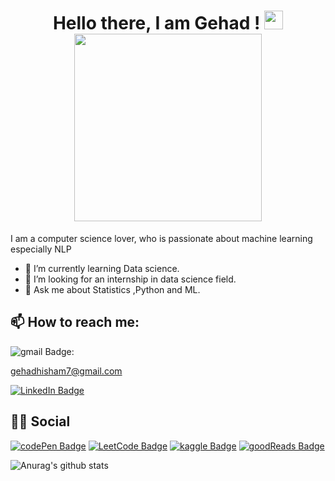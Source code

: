 <!--
**geehaad/geehaad** is a ✨ _special_ ✨ repository because its `README.md` (this file) appears on your GitHub profile.
-->

<div id="header" align="center">
<h1> Hello there, I am Gehad ! <img src="https://raw.githubusercontent.com/MartinHeinz/MartinHeinz/master/wave.gif" width="30px">
  <img src="https://media.giphy.com/media/fo0HtwcJzNUcOlRdFc/giphy.gif" width="300"/>
  </h1>
</div>


I am a computer science lover, who is passionate about machine learning especially NLP

- 🌱 I’m currently learning Data science.
- 🤔 I’m looking for an internship in data science field.
- 💬 Ask me about Statistics ,Python and ML.

<h2>📫 How to reach me:</h2>

![gmail Badge](https://img.shields.io/badge/Gmail-D14836?style=for-the-badge&logo=gmail&logoColor=white): <p>gehadhisham7@gmail.com</p>

[![LinkedIn Badge](https://img.shields.io/badge/LinkedIn-0077B5?style=for-the-badge&logo=linkedin&logoColor=white)](https://www.linkedin.com/in/gehad-hisham/)


<h2>👨👩 Social</h2>

[![codePen Badge](https://img.shields.io/badge/Codepen-000000?style=for-the-badge&logo=codepen&logoColor=white)](https://codepen.io/gehad-hisham/pens/public?cursor=ZD0wJm89MSZwPTEmdj0zMTE5Njc2Mw==)
[![LeetCode Badge](https://img.shields.io/badge/-LeetCode-FFA116?style=for-the-badge&logo=LeetCode&logoColor=black)](https://leetcode.com/gehadhisham7/)
[![kaggle Badge](https://img.shields.io/badge/Kaggle-20BEFF?style=for-the-badge&logo=Kaggle&logoColor=white)](https://www.kaggle.com/gehadabdelghany)
[![goodReads Badge](https://img.shields.io/badge/Goodreads-372213?style=for-the-badge&logo=goodreads&logoColor=white)](https://www.goodreads.com/user/show/15131481-gehad)



![Anurag's github stats](https://github-readme-stats.vercel.app/api?username=geehaad)




